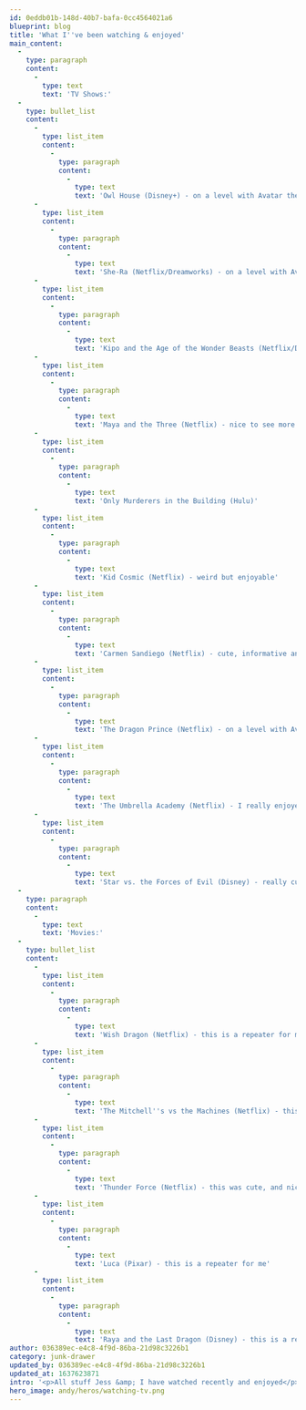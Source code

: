 ```yaml
---
id: 0eddb01b-148d-40b7-bafa-0cc4564021a6
blueprint: blog
title: 'What I''ve been watching & enjoyed'
main_content:
  -
    type: paragraph
    content:
      -
        type: text
        text: 'TV Shows:'
  -
    type: bullet_list
    content:
      -
        type: list_item
        content:
          -
            type: paragraph
            content:
              -
                type: text
                text: 'Owl House (Disney+) - on a level with Avatar the Last Airbender for me, its amazing to me that Disney picked up a show with a Latina/Nero-divergent/Bisexual lead and it''s heartwarming to boot'
      -
        type: list_item
        content:
          -
            type: paragraph
            content:
              -
                type: text
                text: 'She-Ra (Netflix/Dreamworks) - on a level with Avatar the Last Airbender for me, when first watching it felt a bit "extra" but I quickly got over the 10-20 second transformation sequence since the characters are lovable, relatable and magical'
      -
        type: list_item
        content:
          -
            type: paragraph
            content:
              -
                type: text
                text: 'Kipo and the Age of the Wonder Beasts (Netflix/Dreamworks)'
      -
        type: list_item
        content:
          -
            type: paragraph
            content:
              -
                type: text
                text: 'Maya and the Three (Netflix) - nice to see more Mexican history/culture representation in new shows, it was also nice that the story had a specific arc and ended'
      -
        type: list_item
        content:
          -
            type: paragraph
            content:
              -
                type: text
                text: 'Only Murderers in the Building (Hulu)'
      -
        type: list_item
        content:
          -
            type: paragraph
            content:
              -
                type: text
                text: 'Kid Cosmic (Netflix) - weird but enjoyable'
      -
        type: list_item
        content:
          -
            type: paragraph
            content:
              -
                type: text
                text: 'Carmen Sandiego (Netflix) - cute, informative and amazing to see a female bond/robin-hood type character'
      -
        type: list_item
        content:
          -
            type: paragraph
            content:
              -
                type: text
                text: 'The Dragon Prince (Netflix) - on a level with Avatar the Last Airbender'
      -
        type: list_item
        content:
          -
            type: paragraph
            content:
              -
                type: text
                text: 'The Umbrella Academy (Netflix) - I really enjoyed this take on superheros and adoptive families, though the end of the first season will be triggering for anyone who has experienced abuse the second season more than made up for it'
      -
        type: list_item
        content:
          -
            type: paragraph
            content:
              -
                type: text
                text: 'Star vs. the Forces of Evil (Disney) - really cute and fun mindless kid show'
  -
    type: paragraph
    content:
      -
        type: text
        text: 'Movies:'
  -
    type: bullet_list
    content:
      -
        type: list_item
        content:
          -
            type: paragraph
            content:
              -
                type: text
                text: 'Wish Dragon (Netflix) - this is a repeater for me, I love that the message is friendship can come before attraction'
      -
        type: list_item
        content:
          -
            type: paragraph
            content:
              -
                type: text
                text: 'The Mitchell''s vs the Machines (Netflix) - this is a repeater for me, and it feels super relatable not only for the family dynamics but the larger context of tech in our lives'
      -
        type: list_item
        content:
          -
            type: paragraph
            content:
              -
                type: text
                text: 'Thunder Force (Netflix) - this was cute, and nice to see a super hero movie that doesn''t take itself too seriously especially in the age of Marvel movies being released every other month'
      -
        type: list_item
        content:
          -
            type: paragraph
            content:
              -
                type: text
                text: 'Luca (Pixar) - this is a repeater for me'
      -
        type: list_item
        content:
          -
            type: paragraph
            content:
              -
                type: text
                text: 'Raya and the Last Dragon (Disney) - this is a repeater for me'
author: 036389ec-e4c8-4f9d-86ba-21d98c3226b1
category: junk-drawer
updated_by: 036389ec-e4c8-4f9d-86ba-21d98c3226b1
updated_at: 1637623871
intro: '<p>All stuff Jess &amp; I have watched recently and enjoyed</p>'
hero_image: andy/heros/watching-tv.png
---
```


